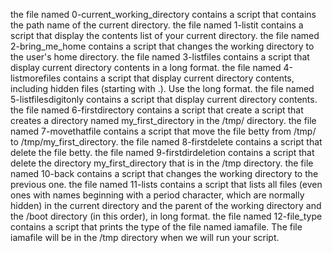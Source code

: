 the file named 0-current_working_directory contains a script that contains the path name of the current directory.
the file named 1-listit contains a script that display the contents list of your current directory.
the file named 2-bring_me_home contains a script that changes the working directory to the user's home directory.
the file named 3-listfiles contains a script that display current directory contents in a long format.
the file named 4-listmorefiles contains a script that display current directory contents, including hidden files (starting with .). Use the long format.
the file named 5-listfilesdigitonly contains a script that display current directory contents.
the file named 6-firstdirectory contains a script that create a script that creates a directory named my_first_directory in the /tmp/ directory.
the file named 7-movethatfile contains a script that move the file betty from /tmp/ to /tmp/my_first_directory.
the file named 8-firstdelete contains a script that delete the file betty.
the file named 9-firstdirdeletion contains a script that delete the directory my_first_directory that is in the /tmp directory.
the file named 10-back contains a script that changes the working directory to the previous one.
the file named 11-lists contains a script that lists all files (even ones with names beginning with a period character, which are normally hidden) in the current directory and the parent of the working directory and the /boot directory (in this order), in long format.
the file named 12-file_type contains a script that prints the type of the file named iamafile. The file iamafile will be in the /tmp directory when we will run your script.





